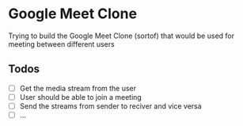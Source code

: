 # Google Meet Clone
Trying to build the Google Meet Clone (sortof) that would be used for meeting between different users

## Todos
- [ ] Get the media stream from the user
- [ ] User should be able to join a meeting
- [ ] Send the streams from sender to reciver and vice versa
- [ ] ...